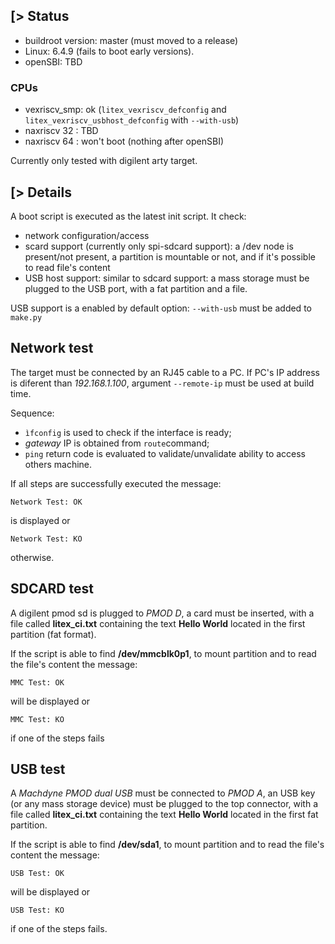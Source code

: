[> Status
----------

* buildroot version: master (must moved to a release)
* Linux: 6.4.9 (fails to boot early versions).
* openSBI: TBD

### CPUs

* vexriscv_smp: ok (`litex_vexriscv_defconfig` and `litex_vexriscv_usbhost_defconfig` with `--with-usb`)
* naxriscv 32 : TBD
* naxriscv 64 : won't boot (nothing after openSBI)

Currently only tested with digilent arty target.

[> Details
----------

A boot script is executed as the latest init script. It check:

* network configuration/access
* scard support (currently only spi-sdcard support): a /dev node is
 present/not present, a partition is mountable or not, and if it's
 possible to read file's content
* USB host support: similar to sdcard support: a mass storage must be plugged to the USB port, with a fat partition and a file.

USB support is a enabled by default option: `--with-usb` must be added to `make.py`

## Network test

The target must be connected by an RJ45 cable to a PC. If PC's IP address is
diferent than *192.168.1.100*, argument `--remote-ip` must be used at build
time.

Sequence:
* `ìfconfig` is used to check if the interface is ready;
* *gateway* IP is obtained from `route`command;
* `ping` return code is evaluated to validate/unvalidate ability to access others machine.

If all steps are successfully executed the message:
```
Network Test: OK
```
is displayed or
```
Network Test: KO
```
otherwise.

## SDCARD test

A digilent pmod sd is plugged to *PMOD D*, a card must be inserted, with a file
called **litex_ci.txt** containing the text **Hello World** located in the first
partition (fat format).

If the script is able to find **/dev/mmcblk0p1**, to mount partition and to read the file's content the message:

```
MMC Test: OK
```
will be displayed or
```
MMC Test: KO
```
if one of the steps fails

## USB test

A *Machdyne PMOD dual USB* must be connected to *PMOD A*, an USB key  (or any mass storage device) must be
plugged to the top connector, with a file called **litex_ci.txt** containing the
text **Hello World** located in the first fat partition.

If the script is able to find **/dev/sda1**, to mount partition and to read the file's content the message:

```
USB Test: OK
```
will be displayed or
```
USB Test: KO
```
if one of the steps fails.